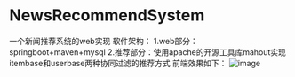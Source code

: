 # NewsRecommendSystem
一个新闻推荐系统的web实现
软件架构：
 1.web部分：springboot+maven+mysql
 2.推荐部分：使用apache的开源工具库mahout实现itembase和userbase两种协同过滤的推荐方式
 前端效果如下：
 ![image](https://github.com/luochana/githubPicture/a1.png)
